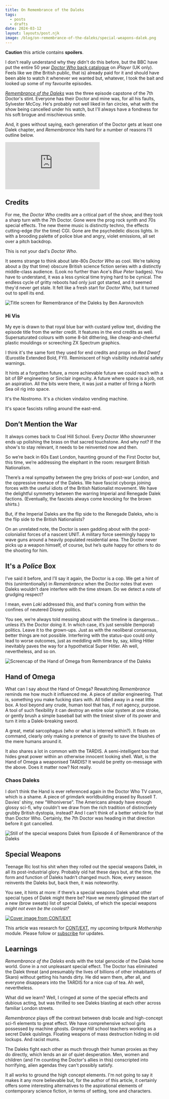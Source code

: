 ```yaml
---
title: On Remembrance of the Daleks
tags:
  - posts
  - drafts
date: 2024-03-12
layout: layouts/post.njk
image: /blog/on-remembrance-of-the-daleks/special-weapons-dalek.png
---
```

<aside>

**Caution** this article contains **spoilers**.

</aside>

I don't really understand why they didn't do this before, but the BBC have put the entire 50 year [*Doctor Who* back catalogue](https://www.bbc.co.uk/iplayer/episodes/p0ggwr8l/doctor-who-19631996) on *iPlayer* (UK only). Feels like we (the British public, that is) already paid for it and should have been able to watch it whenever we wanted but, whatever, I took the bait and looked up some of my favourite episodes.

[_Remembrance of the Daleks_](https://www.bbc.co.uk/iplayer/episode/p00v91lj/doctor-who-19631996-season-25-remembrance-of-the-daleks-part-1) was the three episode capstone of the 7th Doctor's stint. Everyone has their Doctor and mine was, for all his faults, Sylvester McCoy. He's probably not well liked in fan circles, what with the show being cancelled under his watch, but I'll always have a fondness for his soft brogue and mischievous smile.

And, it goes without saying, each generation of the Doctor gets at least one Dalek chapter, and _Remembrance_ hits hard for a number of reasons I'll outline below.

<iframe class="youtube video embed" src="https://www.youtube.com/embed/d0r27kOw2rw?si=n_i7rqxfgnqGCpID&amp;controls=0" title="YouTube video player" frameborder="0" allow="accelerometer; autoplay; clipboard-write; encrypted-media; gyroscope; picture-in-picture; web-share" allowfullscreen></iframe>

## Credits

For me, the _Doctor Who_ credits are a critical part of the show, and they took a sharp turn with the 7th Doctor. Gone were the prog rock synth and 70s special effects. The new theme music is distinctly techno, the effects cutting-edge (for the time) CGI. Gone are the psychedelic discos lights. In with a brooding palette of police blue and angry, violet emissions, all set over a pitch backdrop.

This is not your dad's _Doctor Who_.

It seems strange to think about late-80s _Doctor Who_ as cool. We're talking about a (by that time) obscure British science fiction series with a distinctly middle-class audience. (Look no further than Ace's _Blue Peter_ badges). You have to understand, it was a less cynical time trying hard to be cynical. The endless cycle of gritty reboots had only just got started, and it seemed they'd never get stale. It felt like a fresh start for _Doctor Who_, but it turned out to spell its end.

![Title screen for Remembrance of the Daleks by Ben Aaronovitch](./content/blog/on-remembrance-of-the-daleks/remembrance-of-the-daleks-title.png "Remembrance of the Daleks")

### Hi Vis

My eye is drawn to that royal blue bar with custard yellow text, dividing the episode title from the writer credit. It features in the end credits as well. Supersaturated colours with some 8-bit dithering, like cheap-and-cheerful plastic mouldings or screeching ZX Spectrum graphics.

I think it's the same font they used for end credits and props on _Red Dwarf_ (Eurostile Extended Bold, FYI). Reminiscent of high visibility industrial safety warnings.

It hints at a forgotten future, a more achievable future we could reach with a bit of BP engineering or Sinclair ingenuity. A future where space is a job, not an aspiration. All the bits were there, it was just a matter of firing a North Sea oil rig into space.

It's the _Nostromo_. It's a chicken vindaloo vending machine.

It's space fascists rolling around the east-end.

## Don’t Mention the War

It always comes back to Coal Hill School. Every _Doctor Who_ showrunner ends up polishing the brass on that sacred touchstone. And why not? If the show's to stay relevant, it needs to be reinvented now and then.

So we’re back in 60s East London, haunting ground of the First Doctor but, this time, we’re addressing the elephant in the room: resurgent British Nationalism.

There’s a real sympathy between the grey bricks of post-war London, and the oppressive menace of the Daleks. We have fascist cyborgs joining forces with the useful idiots of the British Nationalist movement. We have the delightful symmetry between the warring Imperial and Renegade Dalek factions. (Eventually, the fascists always come knocking for the brown shirts.)

But, if the Imperial Daleks are the flip side to the Renegade Daleks, who is the flip side to the British Nationalists?

On an unrelated note, the Doctor is seen gadding about with the post-colonialist forces of a nascent UNIT. A military force seemingly happy to wave guns around a heavily populated residential area. The Doctor never picks up a weapon himself, of course, but he’s quite happy for others to do the shooting for him.

## It's a *Police* Box

I’ve said it before, and I’ll say it again, the Doctor is a cop. We get a hint of this (unintentionally) in _Remembrance_ when the Doctor notes that even Daleks wouldn’t dare interfere with the time stream. Do we detect a note of grudging respect?

<aside>

I mean, even *Loki* addressed this, and that's coming from within the confines of neutered Disney politics.

</aside>

You see, we’re always told messing about with the timeline is dangerous… unless it’s the Doctor doing it. In which case, it’s just sensible (temporal) politics. Leave it to the grown-ups. Just as with the neoliberal consensus, better things are not possible. Interfering with the status-quo could only lead to worse outcomes, just as meddling with time by, say, killing Hitler inevitably paves the way for a hypothetical Super Hitler. Ah well, nevertheless, and so on.

![Screencap of the Hand of Omega from Remembrance of the Daleks](./content/blog/on-remembrance-of-the-daleks/hand-of-omega.png "The Hand of Omega")

## Hand of Omega

What can I say about the Hand of Omega? Rewatching *Remembrance* reminds me how much it influenced me. A piece of _stellar_ engineering. That is, something you make fucking stars with. All tidied away in a neat little box. A tool beyond any crude, human tool that has, if not agency, purpose. A tool of such flexibility it can destroy an entire solar system at one stroke, or gently brush a simple baseball bat with the tiniest sliver of its power and turn it into a Dalek-breaking sword.

A great, metal sarcophagus (who or what is interred within?). It floats on command, clearly only making a pretence of gravity to save the blushes of the mere humans around it.

It also shares a lot in common with the TARDIS. A semi-intelligent box that hides great power within an otherwise innocent looking shell. Wait, is the Hand of Omega a weaponised TARDIS? It would be pretty on-message with the above. Does it matter now? Not really.

### Chaos Daleks

I don’t think the Hand is ever referenced again in the Doctor Who TV canon, which is a shame. A piece of grimdark worldbuilding erased by Russell T. Davies’ shiny, new “Whoniverse”. The Americans already have enough glossy sci-fi, why couldn't we draw from the rich tradition of distinctively grubby British dystopia, instead? And I can’t think of a better vehicle for that than Doctor Who. Certainly, the 7th Doctor was heading in that direction before it got cancelled.

![Still of the special weapons Dalek from Episode 4 of Remembrance of the Daleks](./content/blog/on-remembrance-of-the-daleks/special-weapons-dalek.png "Special Weapons Dalek")

## Special Weapons

Teenage Ric lost his shit when they rolled out the special weapons Dalek, in all its post-industrial glory. Probably old hat these days but, at the time, the form and function of Daleks hadn’t changed much. Now, every season reinvents the Daleks but, back then, it was noteworthy.

You see, it hints at more: if there’s a special weapons Dalek what other special types of Dalek might there be? Have we merely glimpsed the start of a new (brow sweats) list of special Daleks, of which the special weapons _might not even be the coolest?_

<aside>

[![Cover image from CONT/EXT](./content/products/context/context.png "CONT/EXT")](https://grislyeye.com/products/context)

This article was research for [CONT/EXT](https://grislyeye.com/products/context), my upcoming britpunk _Mothership_ module. Please follow or [subscribe](/mailing-list/) for updates.

</aside>

## Learnings

_Remembrance of the Daleks_ ends with the total genocide of the Dalek home world. Gone in a not unpleasant special effect. The Doctor has eliminated the Dalek threat (and presumably the lives of billions of other inhabitants of Skaro) without getting his hands dirty. He did warn them, after all, and everyone disappears into the TARDIS for a nice cup of tea. Ah well, nevertheless.

What did we learn? Well, I cringed at some of the special effects and dubious acting, but was thrilled to see Daleks blasting at each other across familiar London streets.

_Remembrance_ plays off the contrast between drab locale and high-concept sci-fi elements to great effect. We have comprehensive school girls possessed by machine ghosts. _Grange Hill_ school teachers working as a secret Dalek quislings. Floating weapons of mass destruction hiding in old lockups. And racist mums.

The Daleks fight each other as much through their human proxies as they do directly, which lends an air of quiet desperation. Men, women and children (and I'm counting the Doctor's allies in this) conscripted into horrifying, alien agendas they can't possibly satisfy.

It all works to ground the high concept elements. I'm not going to say it makes it any more believable but, for the author of this article, it certainly offers some interesting alternatives to the aspirational elements of contemporary science fiction, in terms of setting, tone and characters.

